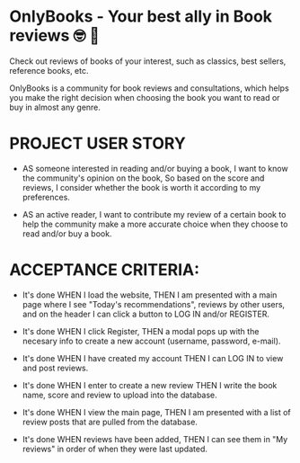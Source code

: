 # OnlyBooks - Your best ally in Book reviews  🤓 📖

Check out  reviews of books of your interest, such as classics, best sellers, reference books, etc.

OnlyBooks is a community for book reviews and consultations, which helps you make the right decision when choosing the book you want to read or buy in almost any genre.

# PROJECT USER STORY
- AS someone interested in reading and/or buying a book,
I want to know the community's opinion on the book, So based on the score and reviews, I consider whether the book is worth it according to my preferences.

- AS an active reader, I want to contribute my review of a certain book to help the community make a more accurate choice when they choose to read and/or buy a book.

# ACCEPTANCE CRITERIA:

- It's done WHEN I load the website,
THEN I am presented with a main page where I see "Today's recommendations", reviews by other users, and on the header I can click a button to LOG IN and/or REGISTER.

- It's done WHEN I click Register,
THEN a modal pops up with the necesary info to create a new account (username, password, e-mail).

- It's done WHEN I have created my account
THEN I can LOG IN to view and post reviews.

- It's done WHEN I enter to create a new review
THEN I write the book name, score and review to upload into the database.

- It's done WHEN I view the main page,
THEN I am presented with a list of review posts that are pulled from the database.

- It's done WHEN reviews have been added,
THEN I can see them in "My reviews" in order of when they were last updated.
